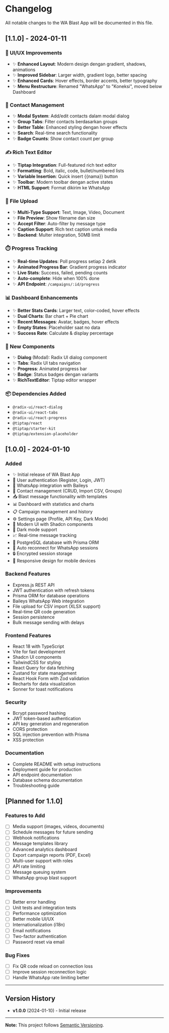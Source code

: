 # Changelog

All notable changes to the WA Blast App will be documented in this file.

## [1.1.0] - 2024-01-11

### 🎨 UI/UX Improvements
- ✨ **Enhanced Layout**: Modern design dengan gradient, shadows, animations
- ✨ **Improved Sidebar**: Larger width, gradient logo, better spacing
- ✨ **Enhanced Cards**: Hover effects, border accents, better typography
- ✨ **Menu Restructure**: Renamed "WhatsApp" to "Koneksi", moved below Dashboard

### 📇 Contact Management
- ✨ **Modal System**: Add/edit contacts dalam modal dialog
- ✨ **Group Tabs**: Filter contacts berdasarkan groups
- ✨ **Better Table**: Enhanced styling dengan hover effects
- ✨ **Search**: Real-time search functionality
- ✨ **Badge Counts**: Show contact count per group

### ✍️ Rich Text Editor
- ✨ **Tiptap Integration**: Full-featured rich text editor
- ✨ **Formatting**: Bold, italic, code, bullet/numbered lists
- ✨ **Variable Insertion**: Quick insert {{nama}} button
- ✨ **Toolbar**: Modern toolbar dengan active states
- ✨ **HTML Support**: Format dikirim ke WhatsApp

### 📎 File Upload
- ✨ **Multi-Type Support**: Text, Image, Video, Document
- ✨ **File Preview**: Show filename dan size
- ✨ **Accept Filter**: Auto-filter by message type
- ✨ **Caption Support**: Rich text caption untuk media
- ✨ **Backend**: Multer integration, 50MB limit

### ⏱️ Progress Tracking
- ✨ **Real-time Updates**: Poll progress setiap 2 detik
- ✨ **Animated Progress Bar**: Gradient progress indicator
- ✨ **Live Stats**: Success, failed, pending counts
- ✨ **Auto-complete**: Hide when 100% done
- ✨ **API Endpoint**: `/campaigns/:id/progress`

### 📊 Dashboard Enhancements
- ✨ **Better Stats Cards**: Larger text, color-coded, hover effects
- ✨ **Dual Charts**: Bar chart + Pie chart
- ✨ **Recent Messages**: Avatar, badges, hover effects
- ✨ **Empty States**: Placeholder saat no data
- ✨ **Success Rate**: Calculate & display percentage

### 🎨 New Components
- ✨ **Dialog** (Modal): Radix UI dialog component
- ✨ **Tabs**: Radix UI tabs navigation
- ✨ **Progress**: Animated progress bar
- ✨ **Badge**: Status badges dengan variants
- ✨ **RichTextEditor**: Tiptap editor wrapper

### 📦 Dependencies Added
- `@radix-ui/react-dialog`
- `@radix-ui/react-tabs`
- `@radix-ui/react-progress`
- `@tiptap/react`
- `@tiptap/starter-kit`
- `@tiptap/extension-placeholder`

## [1.0.0] - 2024-01-10

### Added
- ✨ Initial release of WA Blast App
- 🔐 User authentication (Register, Login, JWT)
- 📱 WhatsApp integration with Baileys
- 📇 Contact management (CRUD, Import CSV, Groups)
- 📤 Blast message functionality with templates
- 📊 Dashboard with statistics and charts
- 📋 Campaign management and history
- ⚙️ Settings page (Profile, API Key, Dark Mode)
- 🎨 Modern UI with Shadcn components
- 🌙 Dark mode support
- 📈 Real-time message tracking
- 💾 PostgreSQL database with Prisma ORM
- 🔄 Auto reconnect for WhatsApp sessions
- 🔒 Encrypted session storage
- 📱 Responsive design for mobile devices

### Backend Features
- Express.js REST API
- JWT authentication with refresh tokens
- Prisma ORM for database operations
- Baileys WhatsApp Web integration
- File upload for CSV import (XLSX support)
- Real-time QR code generation
- Session persistence
- Bulk message sending with delays

### Frontend Features
- React 18 with TypeScript
- Vite for fast development
- Shadcn UI components
- TailwindCSS for styling
- React Query for data fetching
- Zustand for state management
- React Hook Form with Zod validation
- Recharts for data visualization
- Sonner for toast notifications

### Security
- Bcrypt password hashing
- JWT token-based authentication
- API key generation and regeneration
- CORS protection
- SQL injection prevention with Prisma
- XSS protection

### Documentation
- Complete README with setup instructions
- Deployment guide for production
- API endpoint documentation
- Database schema documentation
- Troubleshooting guide

## [Planned for 1.1.0]

### Features to Add
- [ ] Media support (images, videos, documents)
- [ ] Schedule messages for future sending
- [ ] Webhook notifications
- [ ] Message templates library
- [ ] Advanced analytics dashboard
- [ ] Export campaign reports (PDF, Excel)
- [ ] Multi-user support with roles
- [ ] API rate limiting
- [ ] Message queuing system
- [ ] WhatsApp group blast support

### Improvements
- [ ] Better error handling
- [ ] Unit tests and integration tests
- [ ] Performance optimization
- [ ] Better mobile UI/UX
- [ ] Internationalization (i18n)
- [ ] Email notifications
- [ ] Two-factor authentication
- [ ] Password reset via email

### Bug Fixes
- [ ] Fix QR code reload on connection loss
- [ ] Improve session reconnection logic
- [ ] Handle WhatsApp rate limiting better

---

## Version History

- **v1.0.0** (2024-01-10) - Initial release

---

**Note:** This project follows [Semantic Versioning](https://semver.org/).
